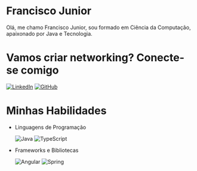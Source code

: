 # Francisco Junior 

Olá, me chamo Francisco Junior, sou formado em Ciência da Computação, apaixonado por Java e Tecnologia.


# Vamos criar networking? Conecte-se comigo

[![LinkedIn](https://img.shields.io/badge/LinkedIn-000?style=for-the-badge&logo=linkedin&logoColor=0E76A8)](https://www.linkedin.com/in/fcojunior97/)
[![GitHub](https://img.shields.io/badge/GitHub-000?style=for-the-badge&logo=GitHub)](https://github.com/fcojunior97)

# Minhas Habilidades

- Linguagens de Programação

    ![Java](https://img.shields.io/badge/Java-000?style=for-the-badge&logo=java)
    ![TypeScript](https://img.shields.io/badge/TypeScript-000?style=for-the-badge&logo=typescript)

- Frameworks e Bibliotecas

    ![Angular](https://img.shields.io/badge/Angular-000?style=for-the-badge&logo=angular)
    ![Spring](https://img.shields.io/badge/Spring-000?style=for-the-badge&logo=Spring)



